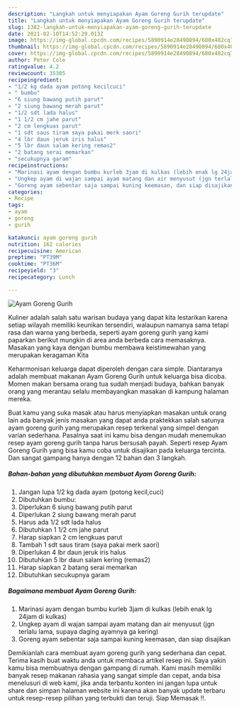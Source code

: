 ```yaml
---
description: "Langkah untuk menyiapakan Ayam Goreng Gurih terupdate"
title: "Langkah untuk menyiapakan Ayam Goreng Gurih terupdate"
slug: 1382-langkah-untuk-menyiapakan-ayam-goreng-gurih-terupdate
date: 2021-02-10T14:52:29.013Z
image: https://img-global.cpcdn.com/recipes/5890914e28490894/680x482cq70/ayam-goreng-gurih-foto-resep-utama.jpg
thumbnail: https://img-global.cpcdn.com/recipes/5890914e28490894/680x482cq70/ayam-goreng-gurih-foto-resep-utama.jpg
cover: https://img-global.cpcdn.com/recipes/5890914e28490894/680x482cq70/ayam-goreng-gurih-foto-resep-utama.jpg
author: Peter Cole
ratingvalue: 4.2
reviewcount: 35305
recipeingredient:
- "1/2 kg dada ayam potong kecilcuci"
- " bumbu"
- "6 siung bawang putih parut"
- "2 siung bawang merah parut"
- "1/2 sdt lada halus"
- "1 1/2 cm jahe parut"
- "2 cm lengkuas parut"
- "1 sdt saus tiram saya pakai merk saori"
- "4 lbr daun jeruk iris halus"
- "5 lbr daun salam kering remas2"
- "2 batang serai memarkan"
- "secukupnya garam"
recipeinstructions:
- "Marinasi ayam dengan bumbu kurleb 3jam di kulkas (lebih enak lg 24jam di kulkas)"
- "Ungkep ayam di wajan sampai ayam matang dan air menyusut (jgn terlalu lama, supaya daging ayamnya ga kering)"
- "Goreng ayam sebentar saja sampai kuning keemasan, dan siap disajikan"
categories:
- Recipe
tags:
- ayam
- goreng
- gurih

katakunci: ayam goreng gurih 
nutrition: 162 calories
recipecuisine: American
preptime: "PT39M"
cooktime: "PT36M"
recipeyield: "3"
recipecategory: Lunch

---
```



![Ayam Goreng Gurih](https://img-global.cpcdn.com/recipes/5890914e28490894/680x482cq70/ayam-goreng-gurih-foto-resep-utama.jpg)

Kuliner adalah salah satu warisan budaya yang dapat kita lestarikan karena setiap wilayah memiliki keunikan tersendiri, walaupun namanya sama tetapi rasa dan warna yang berbeda, seperti ayam goreng gurih yang kami paparkan berikut mungkin di area anda berbeda cara memasaknya. Masakan yang kaya dengan bumbu membawa keistimewahan yang merupakan keragaman Kita

Keharmonisan keluarga dapat diperoleh dengan cara simple. Diantaranya adalah membuat makanan Ayam Goreng Gurih untuk keluarga bisa dicoba. Momen makan bersama orang tua sudah menjadi budaya, bahkan banyak orang yang merantau selalu membayangkan masakan di kampung halaman mereka.



Buat kamu yang suka masak atau harus menyiapkan masakan untuk orang lain ada banyak jenis masakan yang dapat anda praktekkan salah satunya ayam goreng gurih yang merupakan resep terkenal yang simpel dengan varian sederhana. Pasalnya saat ini kamu bisa dengan mudah menemukan resep ayam goreng gurih tanpa harus bersusah payah.
Seperti resep Ayam Goreng Gurih yang bisa kamu coba untuk disajikan pada keluarga tercinta. Dan sangat gampang hanya dengan 12 bahan dan 3 langkah.


<!--inarticleads1-->

##### Bahan-bahan yang dibutuhkan membuat Ayam Goreng Gurih:

1. Jangan lupa 1/2 kg dada ayam (potong kecil,cuci)
1. Dibutuhkan  bumbu:
1. Diperlukan 6 siung bawang putih parut
1. Diperlukan 2 siung bawang merah parut
1. Harus ada 1/2 sdt lada halus
1. Dibutuhkan 1 1/2 cm jahe parut
1. Harap siapkan 2 cm lengkuas parut
1. Tambah 1 sdt saus tiram (saya pakai merk saori)
1. Diperlukan 4 lbr daun jeruk iris halus
1. Dibutuhkan 5 lbr daun salam kering (remas2)
1. Harap siapkan 2 batang serai memarkan
1. Dibutuhkan secukupnya garam




<!--inarticleads2-->

##### Bagaimana membuat  Ayam Goreng Gurih:

1. Marinasi ayam dengan bumbu kurleb 3jam di kulkas (lebih enak lg 24jam di kulkas)
1. Ungkep ayam di wajan sampai ayam matang dan air menyusut (jgn terlalu lama, supaya daging ayamnya ga kering)
1. Goreng ayam sebentar saja sampai kuning keemasan, dan siap disajikan




Demikianlah cara membuat ayam goreng gurih yang sederhana dan cepat. Terima kasih buat waktu anda untuk membaca artikel resep ini. Saya yakin kamu bisa membuatnya dengan gampang di rumah. Kami masih memiliki banyak resep makanan rahasia yang sangat simple dan cepat, anda bisa menelusuri di web kami, jika anda terbantu konten ini jangan lupa untuk share dan simpan halaman website ini karena akan banyak update terbaru untuk resep-resep pilihan yang terbukti dan teruji. Siap Memasak !!. 
